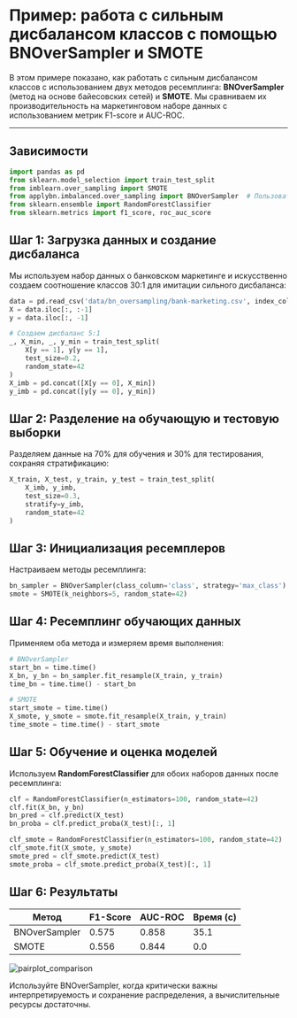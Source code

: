 # Пример: работа с сильным дисбалансом классов с помощью BNOverSampler и SMOTE

В этом примере показано, как работать с сильным дисбалансом классов с использованием двух методов ресемплинга:
**BNOverSampler** (метод на основе байесовских сетей) и **SMOTE**. Мы сравниваем их производительность на маркетинговом наборе данных с использованием метрик F1-score и AUC-ROC.

---

## Зависимости
```python
import pandas as pd
from sklearn.model_selection import train_test_split
from imblearn.over_sampling import SMOTE
from applybn.imbalanced.over_sampling import BNOverSampler  # Пользовательский пакет
from sklearn.ensemble import RandomForestClassifier
from sklearn.metrics import f1_score, roc_auc_score
```

## Шаг 1: Загрузка данных и создание дисбаланса
Мы используем набор данных о банковском маркетинге и искусственно создаем соотношение классов 30:1 для имитации сильного дисбаланса:
```python
data = pd.read_csv('data/bn_oversampling/bank-marketing.csv', index_col=[0])
X = data.iloc[:, :-1]
y = data.iloc[:, -1]

# Создаем дисбаланс 5:1
_, X_min, _, y_min = train_test_split(
    X[y == 1], y[y == 1], 
    test_size=0.2, 
    random_state=42
)
X_imb = pd.concat([X[y == 0], X_min])
y_imb = pd.concat([y[y == 0], y_min])
```
## Шаг 2: Разделение на обучающую и тестовую выборки
Разделяем данные на 70% для обучения и 30% для тестирования, сохраняя стратификацию:
```python
X_train, X_test, y_train, y_test = train_test_split(
    X_imb, y_imb, 
    test_size=0.3, 
    stratify=y_imb,
    random_state=42
)
```
## Шаг 3: Инициализация ресемплеров
Настраиваем методы ресемплинга:
```python
bn_sampler = BNOverSampler(class_column='class', strategy='max_class')  # Балансирует до размера мажоритарного класса
smote = SMOTE(k_neighbors=5, random_state=42)
```
## Шаг 4: Ресемплинг обучающих данных
Применяем оба метода и измеряем время выполнения:
```python
# BNOverSampler
start_bn = time.time()
X_bn, y_bn = bn_sampler.fit_resample(X_train, y_train)
time_bn = time.time() - start_bn

# SMOTE
start_smote = time.time()
X_smote, y_smote = smote.fit_resample(X_train, y_train)
time_smote = time.time() - start_smote
```
## Шаг 5: Обучение и оценка моделей
Используем **RandomForestClassifier** для обоих наборов данных после ресемплинга:
```python
clf = RandomForestClassifier(n_estimators=100, random_state=42)
clf.fit(X_bn, y_bn)
bn_pred = clf.predict(X_test)
bn_proba = clf.predict_proba(X_test)[:, 1]

clf_smote = RandomForestClassifier(n_estimators=100, random_state=42)
clf_smote.fit(X_smote, y_smote)
smote_pred = clf_smote.predict(X_test)
smote_proba = clf_smote.predict_proba(X_test)[:, 1]
```
## Шаг 6: Результаты
| Метод           | F1-Score | AUC-ROC | Время (с) |
|-----------------|----------|---------|-----------|
| BNOverSampler   | 0.575    | 0.858   | 35.1      |
| SMOTE           | 0.556    | 0.844   | 0.0       |

![pairplot_comparison](https://github.com/user-attachments/assets/fd08ef62-ee89-4f5f-a84a-f7174d350a6e)


Используйте BNOverSampler, когда критически важны интерпретируемость и сохранение распределения, а вычислительные ресурсы достаточны.

